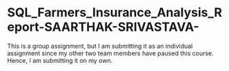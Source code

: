 # SQL_Farmers_Insurance_Analysis_Report-SAARTHAK-SRIVASTAVA-
This is a group assignment, but I am submitting it as an individual assignment since my other two team members have paused this course. Hence, I am submitting it on my own.
